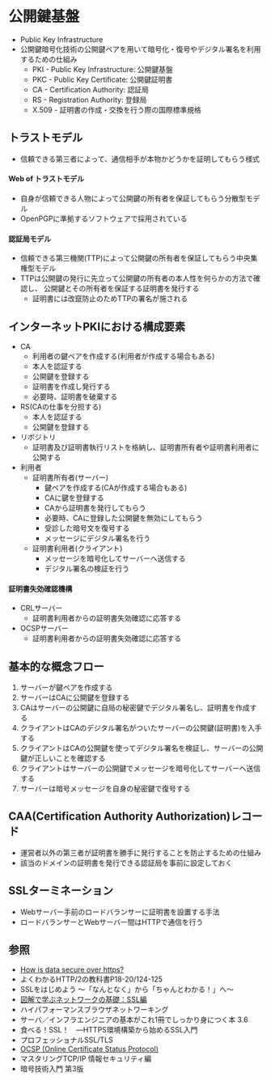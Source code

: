 # 公開鍵基盤
- Public Key Infrastructure
- 公開鍵暗号化技術の公開鍵ペアを用いて暗号化・復号やデジタル署名を利用するための仕組み
  - PKI - Public Key Infrastructure: 公開鍵基盤
  - PKC - Public Key Certificate: 公開鍵証明書
  - CA - Certification Authority: 認証局
  - RS - Registration Authority: 登録局
  - X.509 - 証明書の作成・交換を行う際の国際標準規格

## トラストモデル
- 信頼できる第三者によって、通信相手が本物かどうかを証明してもらう様式

#### Web of トラストモデル
- 自身が信頼できる人物によって公開鍵の所有者を保証してもらう分散型モデル
- OpenPGPに準拠するソフトウェアで採用されている

#### 認証局モデル
- 信頼できる第三機関(TTP)によって公開鍵の所有者を保証してもらう中央集権型モデル
- TTPは公開鍵の発行に先立って公開鍵の所有者の本人性を何らかの方法で確認し、
  公開鍵とその所有者を保証する証明書を発行する
  - 証明書には改竄防止のためTTPの署名が施される

## インターネットPKIにおける構成要素
- CA
  - 利用者の鍵ペアを作成する(利用者が作成する場合もある)
  - 本人を認証する
  - 公開鍵を登録する
  - 証明書を作成し発行する
  - 必要時、証明書を破棄する
- RS(CAの仕事を分担する)
  - 本人を認証する
  - 公開鍵を登録する
- リポジトリ
  - 証明書及び証明書執行リストを格納し、証明書所有者や証明書利用者に公開する
- 利用者
  - 証明書所有者(サーバー)
    - 鍵ペアを作成する(CAが作成する場合もある)
    - CAに鍵を登録する
    - CAから証明書を発行してもらう
    - 必要時、CAに登録した公開鍵を無効にしてもらう
    - 受診した暗号文を復号する
    - メッセージにデジタル署名を行う
  - 証明書利用者(クライアント)
    - メッセージを暗号化してサーバーへ送信する
    - デジタル署名の検証を行う

#### 証明書失効確認機構
- CRLサーバー
  - 証明書利用者からの証明書失効確認に応答する
- OCSPサーバー
  - 証明書利用者からの証明書失効確認に応答する

## 基本的な概念フロー
1. サーバーが鍵ペアを作成する
2. サーバーはCAに公開鍵を登録する
3. CAはサーバーの公開鍵に自局の秘密鍵でデジタル署名し、証明書を作成する
4. クライアントはCAのデジタル署名がついたサーバーの公開鍵(証明書)を入手する
5. クライアントはCAの公開鍵を使ってデジタル署名を検証し、サーバーの公開鍵が正しいことを確認する
6. クライアントはサーバーの公開鍵でメッセージを暗号化してサーバーへ送信する
7. サーバーは暗号メッセージを自身の秘密鍵で復号する

## CAA(Certification Authority Authorization)レコード
- 運営者以外の第三者が証明書を勝手に発行することを防止するための仕組み
- 該当のドメインの証明書を発行できる認証局を事前に設定しておく

## SSLターミネーション
- Webサーバー手前のロードバランサーに証明書を設置する手法
- ロードバランサーとWebサーバー間はHTTPで通信を行う

## 参照
- [How is data secure over https?](https://blog.joshsoftware.com/2019/08/23/how-is-data-secure-over-https/)
- よくわかるHTTP/2の教科書P18-20/124-125
- SSLをはじめよう ～「なんとなく」から「ちゃんとわかる！」へ～
- [図解で学ぶネットワークの基礎：SSL編](https://xtech.nikkei.com/it/article/COLUMN/20071002/283518/)
- ハイパフォーマンスブラウザネットワーキング
- サーバ／インフラエンジニアの基本がこれ1冊でしっかり身につく本 3.6
- 食べる！SSL！　―HTTPS環境構築から始めるSSL入門
- プロフェッショナルSSL/TLS
- [OCSP (Online Certificate Status Protocol)](https://www.cybertrust.co.jp/sureserver/support/glossary/ocsp.html)
- マスタリングTCP/IP 情報セキュリティ編
- 暗号技術入門 第3版
